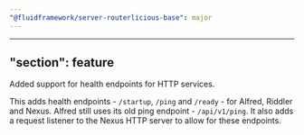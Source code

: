 ```yaml
---
"@fluidframework/server-routerlicious-base": major
---
```

---
"section": feature
---

Added support for health endpoints for HTTP services.

This adds health endpoints - `/startup`, `/ping` and `/ready` - for Alfred, Riddler and Nexus. Alfred still uses its old ping endpoint - `/api/v1/ping`. It also adds a request listener to the Nexus HTTP server to allow for these endpoints.
